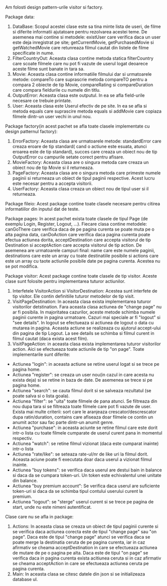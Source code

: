 Am folosti design pattern-urile visitor si factory.

Package data:

1) DataBase:
   Scopul acestei clase este sa tina minte lista de useri, de filme si diferite informatii
   ajutatoare pentru rezolvarea acestei teme. De asemenea mai contine si metodele: existUser
   care verifica daca un user este deja inregistrat pe site; getCurrentMovie, getPurchasedMovie
   si getWatchedMovie care retunreaza filmul cautat din listele de filme specificate in nume.
2) FilterCountryOut:
   Aceasta clasa contine metoda statica filterCountry care scoate filmele care nu pot
   fi vazute de userul logat deoarece aceste filme sunt banate in tara sa.
3) Movie:
   Aceasta clasa contine informatiile filmului dar si urmatoarele metode: compareTo care
   suprascrie metoda compareTO pentru a compara 2 obiecte de tip Movie, compareRating si
   compareDuration care compara fieldurile cu numele din titlu.
4) OutputError:
   Aceasta clasa este outputul. In ea se afla field-urile necesare ce trebuie printate.
5) User:
   Aceasta clasa este Userul efectiv de pe site. In ea se afla si metoda equals care
   suprascire metoda equals si addMovie care copiaza filmele dintr-un user vechi in unul nou.

Package factory(in acest pachet se afla toate clasele implementate cu design patternul
factory):

1) ErrorFactory:
   Aceasta clasa are urmatoarele metode: standardError care creaza eroare de tip standard(
   cand o actiune este esuata, atunci eroarea este de tip standard), succes care creaza un obiect
   nou de tip OutputError cu campurile setate corect pentru afisare.
2) MovieFactory:
   Aceasta clasa are o singura metoda care creaza un obiect nou de tip Movie si il returneaza.
3) PageFactory:
   Aceasta clasa are o singura metoda care primeste numele paginii si returneaza un obiect
   de tipul paginii respective. Acest lucru este necesar pentru a accepta visitorii.
4) UserFactory:
   Aceasta clasa creaza un obiect nou de tipul user si il returneaza.

Package fileio:
Acest package contine toate clasele necesare pentru citirea informatiilor din inputul dat de teste.

Package pages:
In acest pachet exista toate clasele de tipul Page (de exemplu Login, Register, Logout, ...).
Fiecare clasa contine metodele: canGoThere care verifica daca de pe pagina curenta se poate muta
pe o alta pagina data, canDoAction care verifica daca pagina curenta poate efectua actiunea
dorita, acceptDestination care accepta visitorul de tip Destination si acceptAction care accepta
visitorul de tip action. De asemenea are urmatoarele campuri final: name care este numele
paginii, destinations care este un array cu toate destinatiile posibile si actions care este un
array cu taote actiunile posibile date pe pagina curenta. Acestea nu se pot modifica.

Package visitor:
Acest package contine toate clasele de tip visitor. Aceste clase sunt folosite pentru
implementarea tuturor actiunilor.

1) Interfetele VisitorAction si VisitorDestination:
   Acestea sunt interfete de tip visitor. Ele contin definitiile tuturor metodelor de tip visit.
2) VisitPageDestination:
   In aceasta clasa exista implementarea tuturor visitorilor detstination. Fara aceasta clasa
   actiunea de "change page" nu ar fi posibila. In majoritatea cazurilor, aceste metode schimba
   numele paginii curente in pagina urmatoare. Cazuri mai speciale ar fi "logout" si "see details".
   In logout se efectueaza si actiunea de logout o data cu mutarea in pagina. Aceasta actiune se
   realizeaza cu ajutorul accept-ului din pagina de tip Logout. La see details se schimba si filmul
   curent in filmul cautat (daca exista acest film).
3) VisitPageAction:
   in aceasta clasa exista implementarea tuturor visitorilor action. Aici se efectueaza toate
   actiunile de tip "on page". Toate implementarile sunt diferite:

- Actiunea "login": in aceasta actiune se retine userul logat si se trece pe pagina home.
- Actiunea "register": se creaza un user nou(in cazul in care acesta nu exista deja) si se
  retine in baza de date. De asemenea se trece si pe pagina home.
- Actiunea "search": se cauta filmul dorit si se salveaza rezultatul (se poate salva si o lista
  goala).
- Actiunea "filter": se "uita" toate filmele de pana atunci. Se filtreaza din nou dupa tara si se
  filtreaza toate filmele care pot fi vazute de user. Exista mai multe criterii: sort care le
  aranjeaza crescator/descrescator dupa ratin/duration, contains care afiseaza doar filmele ce
  contin un anumit actor sau fac parte dintr-un anumit genre.
- Actiunea "purchase": in aceasta aciunte se retine filmul care este dorit intr-o lista cu toate
  filmele cumparate de userul curent pana in momentul respectiv.
- Actiunea "watch": se retine filmul vizionat (daca este cumparat inainte) intr-o lista
- Actiunea "rate/like": se seteaza rate-ul/nr de like uri la filmul dorit. Aceasta aciune poate fi
  executata doar daca userul a vizionat filmul inainte.
- Actiunea "buy tokens": se verifica daca userul are destui bain in balance si daca da se cumpara
  token-uri. Un token este echivalentul unei unitate din balance.
- Actiunea "buy premium account": Se verifica daca userul are suficiente token-uri si daca da se
  schimba tipul contului userului curent la premium.
- Actiunea "logout": se "sterge" userul curent si se trece pe pagina de start, unde nu este nimeni
  autentificat.

Clase care nu se afla in package:

1) Actions:
   In aceasta clasa se creaza un obiect de tipul paginii curente si se verifica daca
   actiunea corecta este de tipul "change page" sau "on page". Daca este de tipul "change page"
   atunci se verifica daca se poate merge la destinatia ceruta de pe pagina curenta, iar in caz
   afirmativ se cheama acceptDestination in care se efectueaza actiunea de mutare de pe o pagina
   pe alta. Daca este de tipul "on page" se verifica daca in pagina curenta exista acitiunea
   ceruta si in caz afirmativ se cheama acceptAction in care se efectueaza actiunea ceruta pe
   pagina curenta.
2) Main:
   In aceasta clasa se citesc datele din json si se initializeaza database ul.
